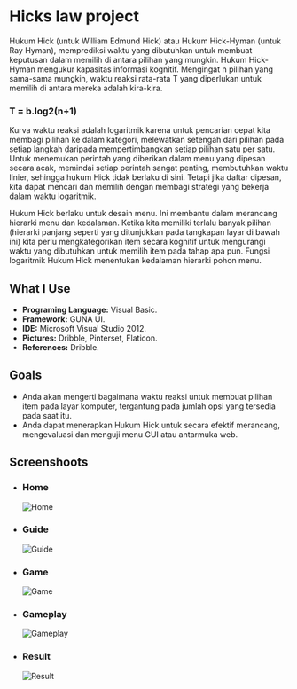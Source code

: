 # Hicks law project

<p>Hukum Hick (untuk William Edmund Hick) atau Hukum Hick-Hyman  (untuk Ray Hyman), memprediksi waktu yang dibutuhkan untuk membuat keputusan dalam memilih di antara pilihan yang mungkin. Hukum Hick-Hyman mengukur kapasitas informasi kognitif. Mengingat  n  pilihan yang sama-sama mungkin, waktu reaksi rata-rata  T yang diperlukan untuk memilih di antara mereka adalah kira-kira.</p>
<h3><b>T = b.log2(n+1)</b></h3>
<p>Kurva waktu reaksi adalah logaritmik karena untuk pencarian cepat kita membagi pilihan ke dalam kategori, melewatkan setengah dari pilihan pada setiap langkah daripada mempertimbangkan setiap pilihan satu per satu. Untuk menemukan perintah yang diberikan dalam menu yang dipesan secara acak, memindai setiap perintah sangat penting, membutuhkan waktu linier, sehingga hukum Hick tidak berlaku di sini. Tetapi jika daftar dipesan, kita dapat mencari dan memilih dengan membagi strategi yang bekerja dalam waktu logaritmik.</p>
<p>Hukum Hick berlaku untuk desain menu. Ini membantu dalam merancang hierarki menu dan kedalaman. Ketika kita memiliki terlalu banyak pilihan (hierarki panjang seperti yang ditunjukkan pada tangkapan layar di bawah ini) kita perlu mengkategorikan item secara kognitif untuk mengurangi waktu yang dibutuhkan untuk memilih item pada tahap apa pun. Fungsi logaritmik Hukum Hick menentukan kedalaman hierarki pohon menu.</p>

<h2>What I Use</h2>
<ul>
    <li><b>Programing Language:</b> Visual Basic.</li>
    <li><b>Framework:</b> GUNA UI.</li>
    <li><b>IDE:</b> Microsoft Visual Studio 2012.</li>
    <li><b>Pictures:</b> Dribble, Pinterset, Flaticon.</li>
    <li><b>References:</b> Dribble.</li>
</ul>

<h2>Goals</h2>
<ul>
    <li>Anda akan mengerti bagaimana waktu reaksi untuk membuat pilihan item pada layar komputer, tergantung pada jumlah opsi yang tersedia pada saat itu.</li>
    <li>Anda dapat menerapkan Hukum Hick untuk secara efektif merancang, mengevaluasi dan menguji menu GUI atau antarmuka web.</li>
</ul>

<h2>Screenshoots</h2>
<ul>
    <li>
        <h3>Home</h3>
        <img src="https://user-images.githubusercontent.com/84588706/152720377-f600cdc0-1989-40c8-8384-cc2d78e0af4c.jpg"
            alt="Home">
    </li>
    <li>
        <h3>Guide</h3>
        <img src="https://user-images.githubusercontent.com/84588706/152720409-4e60ab1d-2519-43fc-a10a-1bce93cafb60.jpg"
            alt="Guide">
    </li>
    <li>
        <h3>Game</h3>
        <img src="https://user-images.githubusercontent.com/84588706/152720426-887c7bdc-2047-4c16-b789-3ffeb67fc3f9.jpg"
            alt="Game">
    </li>
    <li>
        <h3>Gameplay</h3>
        <img src="https://user-images.githubusercontent.com/84588706/152720442-530e5bb7-44b7-45ae-8b3b-aada6631267b.jpg"
            alt="Gameplay">
    </li>
    <li>
        <h3>Result</h3>
        <img src="https://user-images.githubusercontent.com/84588706/152720465-a805d010-22ad-4e30-9243-4bcd2dba3f95.jpg"
            alt="Result">
    </li>
</ul>
